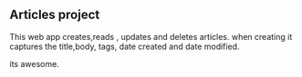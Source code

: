 ## Articles project

This web app creates,reads , updates and deletes articles. when creating it captures the title,body, tags, date created and date modified. 

its awesome.

